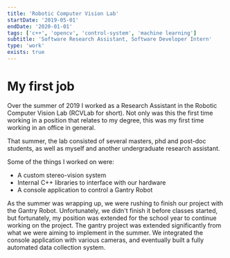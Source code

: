 ```yaml
---
title: 'Robotic Computer Vision Lab'
startDate: '2019-05-01'
endDate: '2020-01-01'
tags: ['c++', 'opencv', 'control-system', 'machine learning']
subtitle: 'Software Research Assistant, Software Developer Intern'
type: 'work'
exists: true
---
```


# My first <relevant> job
Over the summer of 2019 I worked as a Research Assistant in the Robotic Computer Vision Lab (RCVLab for short). Not only was this the first time working in a position that relates to my degree, this was my first time working in an office in general.

That summer, the lab consisted of several masters, phd and post-doc students, as well as myself and another undergraduate research assistant. 

Some of the things I worked on were: 
- A custom stereo-vision system
- Internal C++ libraries to interface with our hardware
- A console application to control a Gantry Robot

As the summer was wrapping up, we were rushing to finish our project with the Gantry Robot. Unfortunately, we didn't finish it before classes started, but fortunately, my position was extended for the school year to continue working on the project. The gantry project was extended significantly from what we were aiming to implement in the summer. We integrated the console application with various cameras, and eventually built a fully automated data collection system. 

<!-- More information about this project can be found <a href='/projects/gantry'>here</a>. -->
